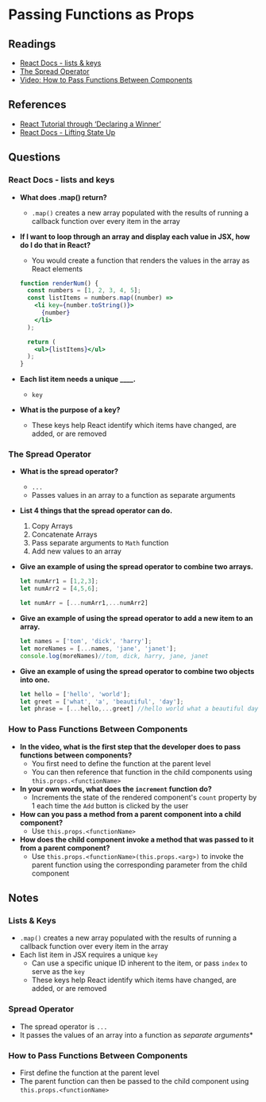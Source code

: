 # Passing Functions as Props

## Readings 

* [React Docs - lists & keys](https://reactjs.org/docs/lists-and-keys.html)
* [The Spread Operator](https://medium.com/coding-at-dawn/how-to-use-the-spread-operator-in-javascript-b9e4a8b06fab)
* [Video: How to Pass Functions Between Components](https://www.youtube.com/watch?v=c05OL7XbwXU)

## References

* [React Tutorial through ‘Declaring a Winner’](https://reactjs.org/tutorial/tutorial.html)
* [React Docs - Lifting State Up](https://reactjs.org/docs/lifting-state-up.html)

## Questions

### React Docs - lists and keys

* **What does .map() return?**
  * `.map()` creates a new array populated with the results of running a callback function over every item in the array
* **If I want to loop through an array and display each value in JSX, how do I do that in React?**
  * You would create a function that renders the values in the array as React elements
  
  ```jsx
  function renderNum() {
    const numbers = [1, 2, 3, 4, 5];
    const listItems = numbers.map((number) =>
      <li key={number.toString()}>
        {number}
      </li>
    );

    return (
      <ul>{listItems}</ul>
    );
  }
  ```

* **Each list item needs a unique ____.**
  * `key`
* **What is the purpose of a key?**
  * These keys help React identify which items have changed, are added, or are removed

### The Spread Operator

* **What is the spread operator?**
  * `...`
  * Passes values in an array to a function as separate arguments
* **List 4 things that the spread operator can do.**
  1. Copy Arrays
  2. Concatenate Arrays
  3. Pass separate arguments to `Math` function
  4. Add new values to an array
* **Give an example of using the spread operator to combine two arrays.**

  ```js
  let numArr1 = [1,2,3];
  let numArr2 = [4,5,6];

  let numArr = [...numArr1,...numArr2]
  ```

* **Give an example of using the spread operator to add a new item to an array.**

  ```js
  let names = ['tom', 'dick', 'harry'];
  let moreNames = [...names, 'jane', 'janet'];
  console.log(moreNames)//tom, dick, harry, jane, janet
  ```

* **Give an example of using the spread operator to combine two objects into one.**

  ```js
  let hello = ['hello', 'world'];
  let greet = ['what', 'a', 'beautiful', 'day'];
  let phrase = [...hello,...greet] //hello world what a beautiful day
  ```

### How to Pass Functions Between Components

* **In the video, what is the first step that the developer does to pass functions between components?**
  * You first need to define the function at the parent level
  * You can then reference that function in the child components using `this.props.<functionName>`
* **In your own words, what does the `increment` function do?**
  * Increments the state of the rendered component's `count` property by 1 each time the `Add` button is clicked by the user
* **How can you pass a method from a parent component into a child component?**
  * Use `this.props.<functionName>`
* **How does the child component invoke a method that was passed to it from a parent component?**
  * Use `this.props.<functionName>(this.props.<arg>)` to invoke the parent function using the corresponding parameter from the child component

## Notes

### Lists & Keys

* `.map()` creates a new array populated with the results of running a callback function over every item in the array
* Each list item in JSX requires a unique `key`
  * Can use a specific unique ID inherent to the item, or pass `index` to serve as the `key`
  * These keys help React identify which items have changed, are added, or are removed

### Spread Operator

* The spread operator is `...`
* It passes the values of an array into a function as *separate arguments**

### How to Pass Functions Between Components

* First define the function at the parent level
* The parent function can then be passed to the child component using `this.props.<functionName>`
